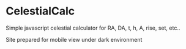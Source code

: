 # CelestialCalc
Simple javascript celestial calculator for RA, DA, t, h, A, rise, set, etc..

Site prepared for mobile view under dark environment
